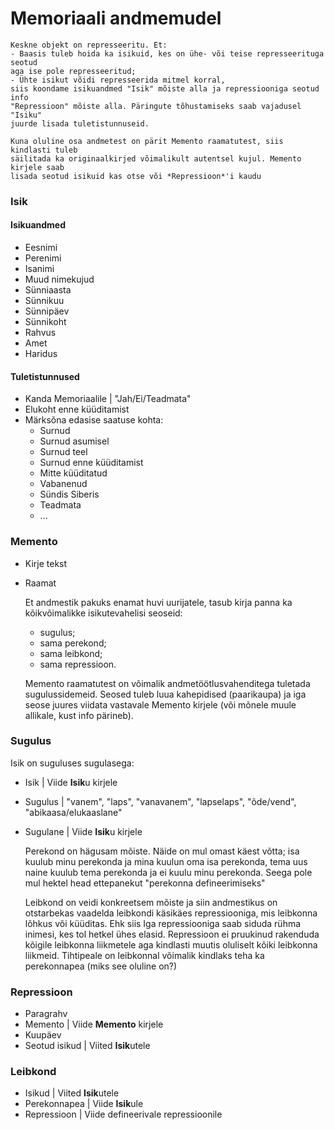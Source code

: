 # Memoriaali andmemudel

    Keskne objekt on represseeritu. Et:
    - Baasis tuleb hoida ka isikuid, kes on ühe- või teise represseerituga seotud
    aga ise pole represseeritud;
    - Ühte isikut võidi represseerida mitmel korral,
    siis koondame isikuandmed "Isik" mõiste alla ja repressiooniga seotud info
    "Repressioon" mõiste alla. Päringute tõhustamiseks saab vajadusel "Isiku"
    juurde lisada tuletistunnuseid.

    Kuna oluline osa andmetest on pärit Memento raamatutest, siis kindlasti tuleb
    säilitada ka originaalkirjed võimalikult autentsel kujul. Memento kirjele saab
    lisada seotud isikuid kas otse või *Repressioon*'i kaudu


### Isik

#### Isikuandmed
- Eesnimi
- Perenimi
- Isanimi
- Muud nimekujud
- Sünniaasta
- Sünnikuu
- Sünnipäev
- Sünnikoht
- Rahvus
- Amet
- Haridus

#### Tuletistunnused
- Kanda Memoriaalile | "Jah/Ei/Teadmata"
- Elukoht enne küüditamist
- Märksõna edasise saatuse kohta:
    - Surnud
    - Surnud asumisel
    - Surnud teel
    - Surnud enne küüditamist
    - Mitte küüditatud
    - Vabanenud
    - Sündis Siberis
    - Teadmata
    - ...


### Memento
- Kirje tekst
- Raamat

    Et andmestik pakuks enamat huvi uurijatele, tasub kirja panna ka kõikvõimalikke
    isikutevahelisi seoseid:
    - sugulus;
    - sama perekond;
    - sama leibkond;
    - sama repressioon.

    Memento raamatutest on võimalik andmetöötlusvahenditega tuletada sugulussidemeid.
    Seosed tuleb luua kahepidised (paarikaupa) ja iga seose juures viidata vastavale
    Memento kirjele (või mõnele muule allikale, kust info pärineb).


### Sugulus
Isik on suguluses sugulasega:

- Isik | Viide **Isik**u kirjele
- Sugulus | "vanem", "laps", "vanavanem", "lapselaps", "õde/vend", "abikaasa/elukaaslane"
- Sugulane | Viide **Isik**u kirjele


    Perekond on hägusam mõiste. Näide on mul omast käest võtta; isa kuulub minu
    perekonda ja mina kuulun oma isa perekonda, tema uus naine kuulub tema perekonda
    ja ei kuulu minu perekonda.
    Seega pole mul hektel head ettepanekut "perekonna defineerimiseks"

    Leibkond on veidi konkreetsem mõiste ja siin andmestikus on otstarbekas vaadelda
    leibkondi käsikäes repressiooniga, mis leibkonna lõhkus või küüditas. Ehk siis
    Iga repressiooniga saab siduda rühma inimesi, kes tol hetkel ühes elasid.
    Repressioon ei pruukinud rakenduda kõigile leibkonna liikmetele aga kindlasti
    muutis oluliselt kõiki leibkonna liikmeid.
    Tihtipeale on leibkonnal võimalik kindlaks teha ka perekonnapea (miks see oluline on?)


### Repressioon
- Paragrahv
- Memento | Viide **Memento** kirjele
- Kuupäev
- Seotud isikud | Viited **Isik**utele


### Leibkond
- Isikud | Viited **Isik**utele
- Perekonnapea | Viide **Isik**ule
- Repressioon | Viide defineerivale repressioonile
